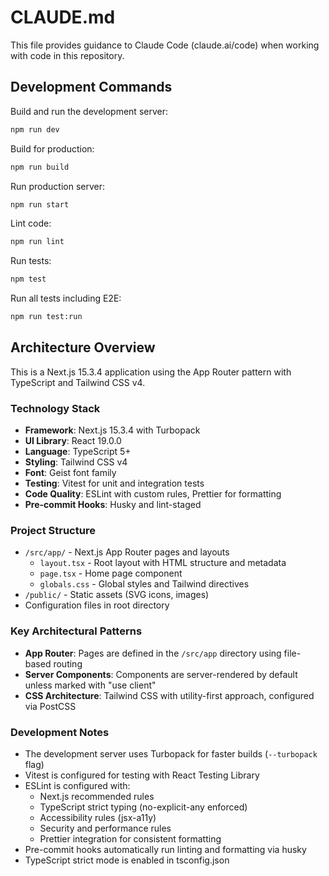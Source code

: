 # CLAUDE.md

This file provides guidance to Claude Code (claude.ai/code) when working with code in this repository.

## Development Commands

Build and run the development server:

```bash
npm run dev
```

Build for production:

```bash
npm run build
```

Run production server:

```bash
npm run start
```

Lint code:

```bash
npm run lint
```

Run tests:

```bash
npm test
```

Run all tests including E2E:

```bash
npm run test:run
```

## Architecture Overview

This is a Next.js 15.3.4 application using the App Router pattern with TypeScript and Tailwind CSS v4.

### Technology Stack

- **Framework**: Next.js 15.3.4 with Turbopack
- **UI Library**: React 19.0.0
- **Language**: TypeScript 5+
- **Styling**: Tailwind CSS v4
- **Font**: Geist font family
- **Testing**: Vitest for unit and integration tests
- **Code Quality**: ESLint with custom rules, Prettier for formatting
- **Pre-commit Hooks**: Husky and lint-staged

### Project Structure

- `/src/app/` - Next.js App Router pages and layouts
  - `layout.tsx` - Root layout with HTML structure and metadata
  - `page.tsx` - Home page component
  - `globals.css` - Global styles and Tailwind directives
- `/public/` - Static assets (SVG icons, images)
- Configuration files in root directory

### Key Architectural Patterns

- **App Router**: Pages are defined in the `/src/app` directory using file-based routing
- **Server Components**: Components are server-rendered by default unless marked with "use client"
- **CSS Architecture**: Tailwind CSS with utility-first approach, configured via PostCSS

### Development Notes

- The development server uses Turbopack for faster builds (`--turbopack` flag)
- Vitest is configured for testing with React Testing Library
- ESLint is configured with:
  - Next.js recommended rules
  - TypeScript strict typing (no-explicit-any enforced)
  - Accessibility rules (jsx-a11y)
  - Security and performance rules
  - Prettier integration for consistent formatting
- Pre-commit hooks automatically run linting and formatting via husky
- TypeScript strict mode is enabled in tsconfig.json
